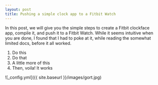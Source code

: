 ```yaml
---
layout: post
title: Pushing a simple clock app to a Fitbit Watch
---
```


In this post, we will give you the simple steps to create a Fitbit clockface app, compile it, and push it to a Fitbit Watch.  While it seems intuitive when you are done, I found that I had to poke at it, while reading the somewhat limited docs, before it all worked.

1. Do this
1. Do that
1. A little more of this
1. Then, voila!  It works

![_config.yml]({{ site.baseurl }}/images/gort.jpg)
